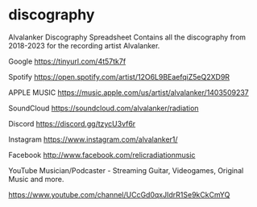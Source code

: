 # discography
Alvalanker Discography Spreadsheet Contains all the discography from 2018-2023 for the recording artist Alvalanker.

Google https://tinyurl.com/4t57tk7f

Spotify https://open.spotify.com/artist/12O6L9BEaefqiZ5eQ2XD9R

APPLE MUSIC https://music.apple.com/us/artist/alvalanker/1403509237

SoundCloud https://soundcloud.com/alvalanker/radiation

Discord https://discord.gg/tzycU3vf6r

Instagram https://www.instagram.com/alvalanker1/

Facebook http://www.facebook.com/relicradiationmusic

YouTube Musician/Podcaster - Streaming Guitar, Videogames, Original Music and more.

https://www.youtube.com/channel/UCcGd0qxJIdrR1Se9kCkCmYQ
